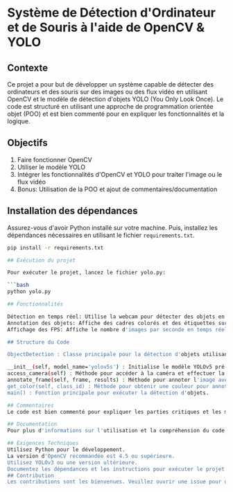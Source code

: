 # Système de Détection d'Ordinateur et de Souris à l'aide de OpenCV & YOLO

## Contexte
Ce projet a pour but de développer un système capable de détecter des ordinateurs et des souris sur des images ou 
des flux vidéo en utilisant OpenCV et le modèle de détection d'objets YOLO (You Only Look Once). Le code est structuré 
en utilisant une approche de programmation orientée objet (POO) et est bien commenté pour en expliquer les fonctionnalités et la logique.

## Objectifs
1. Faire fonctionner OpenCV
2. Utiliser le modèle YOLO
3. Intégrer les fonctionnalités d'OpenCV et YOLO pour traiter l'image ou le flux vidéo
4. Bonus: Utilisation de la POO et ajout de commentaires/documentation

## Installation des dépendances

Assurez-vous d'avoir Python installé sur votre machine. Puis, installez les dépendances nécessaires en utilisant le fichier `requirements.txt`.

```bash
pip install -r requirements.txt

## Exécution du projet

Pour exécuter le projet, lancez le fichier yolo.py:

```bash
python yolo.py

## Fonctionnalités

Détection en temps réel: Utilise la webcam pour détecter des objets en temps réel.
Annotation des objets: Affiche des cadres colorés et des étiquettes sur les objets détectés.
Affichage des FPS: Affiche le nombre d'images par seconde en temps réel.

## Structure du Code

ObjectDetection : Classe principale pour la détection d'objets utilisant YOLOv5 et OpenCV.

__init__(self, model_name='yolov5s') : Initialise le modèle YOLOv5 pré-entraîné.
access_camera(self) : Méthode pour accéder à la caméra et effectuer la détection en temps réel.
annotate_frame(self, frame, results) : Méthode pour annoter l'image avec les résultats de la détection.
get_color(self, class_id) : Méthode pour obtenir une couleur pour annoter les objets détectés.
main() : Fonction principale pour exécuter la détection d'objets.

## Commentaires
Le code est bien commenté pour expliquer les parties critiques et les méthodes utilisées.

## Documentation
Pour plus d'informations sur l'utilisation et la compréhension du code, veuillez consulter les commentaires dans le fichier yolo.py.

## Exigences Techniques
Utilisez Python pour le développement.
La version d'OpenCV recommandée est 4.5 ou supérieure.
Utilisez YOLOv3 ou une version ultérieure.
Documentez les dépendances et les instructions pour exécuter le projet dans un fichier README.
## Contribution
Les contributions sont les bienvenues. Veuillez ouvrir une issue pour discuter de ce que vous souhaitez changer.
